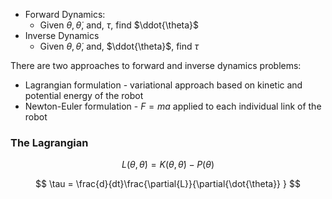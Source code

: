 
- Forward Dynamics:
	- Given $\theta, \dot{\theta}$, and, $\tau$, find $\ddot{\theta}$
- Inverse Dynamics
	-  Given $\theta, \dot{\theta}$, and, $\ddot{\theta}$, find  $\tau$

There are two approaches to forward and inverse dynamics problems:
- Lagrangian formulation - variational approach based on kinetic and potential energy of the robot
- Newton-Euler formulation - $F=ma$ applied to each individual link of the robot

### The Lagrangian

$$L(\theta, \dot{\theta}) = K(\theta, \dot{\theta}) - P(\theta)$$


$$
\tau = \frac{d}{dt}\frac{\partial{L}}{\partial{\dot{\theta}}
}
$$